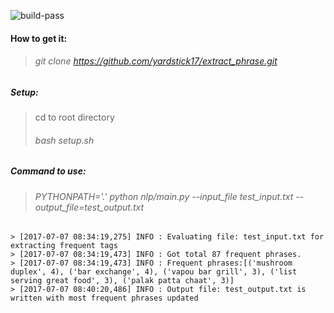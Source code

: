 ![build-pass](https://travis-ci.org/yardstick17/extract_phrase.svg?branch=master)

#### How to get it:
> ###### git clone https://github.com/yardstick17/extract_phrase.git


##### Setup:
> cd to root directory
> ###### bash setup.sh


##### Command to use:
> ###### PYTHONPATH='.' python nlp/main.py --input_file test_input.txt --output_file=test_output.txt




``` shell
> [2017-07-07 08:34:19,275] INFO : Evaluating file: test_input.txt for extracting frequent tags
> [2017-07-07 08:34:19,473] INFO : Got total 87 frequent phrases.
> [2017-07-07 08:34:19,473] INFO : Frequent phrases:[('mushroom duplex', 4), ('bar exchange', 4), ('vapou bar grill', 3), ('list serving great food', 3), ('palak patta chaat', 3)]
> [2017-07-07 08:40:20,486] INFO : Output file: test_output.txt is written with most frequent phrases updated
```
